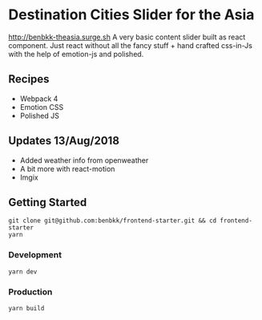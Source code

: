 # Destination Cities Slider for the Asia
http://benbkk-theasia.surge.sh
A very basic content slider built as react component. Just react without all the fancy stuff + hand crafted css-in-Js with the help of emotion-js and polished.

## Recipes
- Webpack 4
- Emotion CSS
- Polished JS

## Updates 13/Aug/2018
- Added weather info from openweather
- A bit more with react-motion
- Imgix

## Getting Started

```
git clone git@github.com:benbkk/frontend-starter.git && cd frontend-starter
yarn
```

### Development
```
yarn dev
```

### Production
```
yarn build
```
